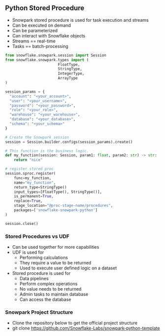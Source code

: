 ## Python Stored Procedure
- Snowpark stored procedure is used for task execution and streams
- Can be executed on demand
- Can be parameterized
- Can interact with Snowflake objects
- Streams == real-time
- Tasks == batch-processing

```python
from snowflake.snowpark.session import Session
from snowflake.snowpark.types import (
                        FloatType, 
                        StringType, 
                        IntegerType,
                        ArrayType
)

session_params = {
  "account": "<your_account>",
  "user": "<your_username>",
  "password": "<your_password>",
  "role": "<your_role>",
  "warehouse": "<your_warehouse>",
  "database": "<your_database>",
  "schema": "<your_schema>"
}

# Create the Snowpark session
session = Session.builder.configs(session_params).create()

# This function is the business logic. 
def my_function(session: Session, param1: float, param2: str) -> str:
    return "nice"

# register stored proc
session.sproc.register(
    func=my_function,
    name="my_function",
    return_type=StringType()
    input_types=[FloatType(), StringType()],
    is_permanent=True,
    replace=True,
    stage_location="@proc-stage-name/procedures",
    packages=['snowflake-snowpark-python']
)

session.close()
```

### Stored Procedures vs UDF

- Can be used together for more capabilities
- UDF is used for
  - Performing calculations
  - They require a value to be returned
  - Used to execute user defined logic on a dataset
- Stored procedure is used for
  - Data pipelines
  - Perform complex operations
  - No value needs to be returned
  - Admin tasks to maintain database
  - Can access the database
  
### Snowpark Project Structure
- Clone the repository below to get the official project structure
- git clone https://github.com/Snowflake-Labs/snowpark-python-template
